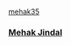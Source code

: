 <a class="card" href="#">
<div class="card__background"></div>
<div class="card__content">
    <p class="card__category">mehak35</p>
    <h3 class="card__heading">Mehak Jindal</h3>
</div>
</a>
